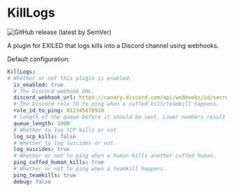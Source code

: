 # KillLogs
![GitHub release (latest by SemVer)](https://img.shields.io/github/downloads/0b10000/KillLogs/latest/total?sort=semver)


A plugin for EXILED that logs kills into a Discord channel using webhooks.

Default configuration: 
```yml
KillLogs:
# Whether or not this plugin is enabled.
  is_enabled: true
  # The Discord webhook URL.
  discord_webhook_url: https://canary.discord.com/api/webhooks/id/secret
  # The Discord role ID to ping when a cuffed kill/teamkill happens.
  role_id_to_ping: 012345678910
  # Length of the queue before it should be sent. Lower numbers result in faster sends to Discord but can lead to ratelimiting by Discord.
  queue_length: 1000
  # Whether to log SCP kills or not.
  log_scp_kills: false
  # Whether to log suicides or not.
  log_suicides: true
  # Whether or not to ping when a human kills another cuffed human.
  ping_cuffed_human_kills: true
  # Whether or not to ping when a teamkill happens.
  ping_teamkills: true
  debug: false
 ```
